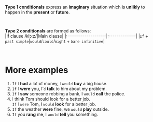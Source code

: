 **Type 1 conditionals** express an **imaginary** situation which is **unlikly** to happen in the **present** or **future**.

<br>

**Type 2 conditionals** are formed as follows:<br>
|If clause /klɔːz/|Main clause|
|:--------------------|:--------------|
|`If` + `past simple`|`would`/`could`/`might` + `bare infinitive`|

<br>

# More examples
1. `If` I **had** a lot of money, I `would` **buy** a big house.
2. `If` I **were** you, I'`d` **talk** to him about my problem.
3. `If` I **saw** someone robbing a bank, I `would` **call** the police.
4. I think Tom should look for a better job.<br>`If` I `were` Tom, I `would` **look** for a better job.
5. `If` the weather **were** fine, we `would` **play** outside.
6. `If` you **rang** me, I `would` **tell** you something.